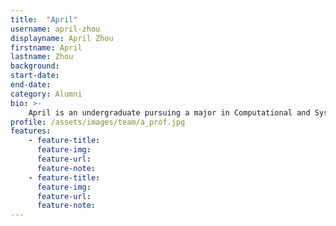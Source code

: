 ```yaml
---
title:  "April"
username: april-zhou
displayname: April Zhou
firstname: April
lastname: Zhou
background: 
start-date:   
end-date:
category: Alumni
bio: >- 
    April is an undergraduate pursuing a major in Computational and Systems Biology, along with a minor in Environmental Engineering. She hopes to create effective and understandable material, with consideration of inclusive design.
profile: /assets/images/team/a_prof.jpg
features:
    - feature-title: 
      feature-img: 
      feature-url: 
      feature-note: 
    - feature-title: 
      feature-img: 
      feature-url: 
      feature-note: 
---
```

